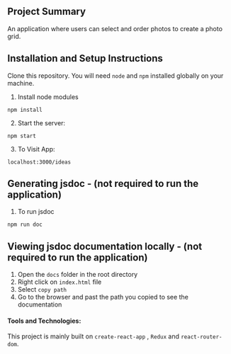 ## Project Summary

An application where users can select and order photos to create a photo grid.

## Installation and Setup Instructions

Clone this repository. You will need `node` and `npm` installed globally on your machine.

1. Install node modules

`npm install`

2. Start the server:

`npm start`

3. To Visit App:

`localhost:3000/ideas`

## Generating jsdoc - (not required to run the application)

1. To run jsdoc

`npm run doc`

## Viewing jsdoc documentation locally - (not required to run the application)

1. Open the `docs` folder in the root directory
2. Right click on `index.html` file
3. Select `copy path`
4. Go to the browser and past the path you copied to see the documentation

#### Tools and Technologies:

This project is mainly built on `create-react-app` , `Redux` and `react-router-dom`.
